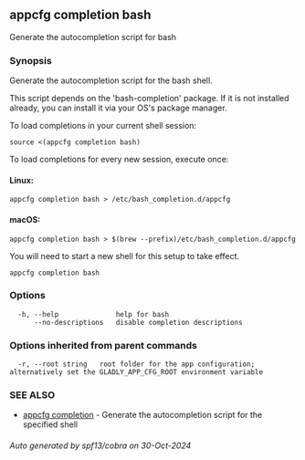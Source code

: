 ## appcfg completion bash

Generate the autocompletion script for bash

### Synopsis

Generate the autocompletion script for the bash shell.

This script depends on the 'bash-completion' package.
If it is not installed already, you can install it via your OS's package manager.

To load completions in your current shell session:

	source <(appcfg completion bash)

To load completions for every new session, execute once:

#### Linux:

	appcfg completion bash > /etc/bash_completion.d/appcfg

#### macOS:

	appcfg completion bash > $(brew --prefix)/etc/bash_completion.d/appcfg

You will need to start a new shell for this setup to take effect.


```
appcfg completion bash
```

### Options

```
  -h, --help              help for bash
      --no-descriptions   disable completion descriptions
```

### Options inherited from parent commands

```
  -r, --root string   root folder for the app configuration; alternatively set the GLADLY_APP_CFG_ROOT environment variable
```

### SEE ALSO

* [appcfg completion](appcfg_completion.md)	 - Generate the autocompletion script for the specified shell

###### Auto generated by spf13/cobra on 30-Oct-2024
